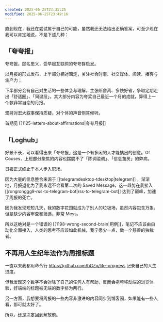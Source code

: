 ```yaml
---
created: 2025-06-25T23:35:25
modified: 2025-06-25T23:49:16
---
```


直到现在，我还在尝试属于自己的可能，虽然我还无法给出正确答案，可至少现在我可以肯定地说，不是下述几种：

## 「夸夸报」

夸夸报，顾名思义，受早起互联网的夸夸群启发。

以月报的形式发布，上半部分相对固定，关注社会时事、社交媒体、阅读、播客与生产力；

下半部分会有自己对生活的一些体会与理解，主张断舍离、多快好省，争取定期走出「舒适圈」、「同温层」。其大部分内容为夸奖自己最近一个月的成就，算得上一个款非常自恋的月报。

坚持对宏大叙事保持质疑，对个体的声音侧耳倾听。

首期见 [[1125-letters-about-affirmations|夸夸月报]]

## 「Loghub」

好景不长，可以看得出来「夸夸报」这是一个有多闲的人才能搞出的创意。Of Couses，上班部分聚焦的内容也摆脱不了「陈词滥调」、「信息茧房」的弊病。

日报正式终止于本人步入职场。

因为大量的信息整合来源于 [[telegramdesktop-tdesktop|telegram]] ，渐渐地，月报退化为了我永远不会看第二次的 Saved Message，这一趋势在我接入 [[rongronggg9-rss-to-telegram-bot|rss-to-telegram-bot]] 达到了巅峰，加速了周报的死亡。

因为我发现短短几天，我的数字花园就成为了别人的垃圾场，虽然内容包含万象，但是缺少内容审查和筛选，非常 Mess。

所以这绝对是一个错误的 [[1198-wrong-second-brain|用例]]，笔记不应该由自动化全面接入，人类的思考不应该如此机械，我宁愿少一点，做一个慈善的独裁者。

## 不再用人生纪年法作为周报标题

一直以来我都用命令行 https://github.com/bGZo/life-progress 记录自己的人生进度。

但我发现这个数字不会对除了自己的任何人有帮助，反而会拖垮移动端的浏览体验，好端端的标题被无端的数字挤为两行。

另一方面，我想要将周报的一些内容非激进的内容同步到博客园，如果能有一些人看，那可就太好了。

所以，还是决定回到解放前。
